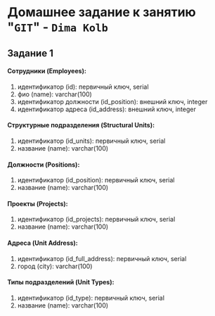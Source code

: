 # Домашнее задание к занятию "`GIT`" - `Dima Kolb`

## Задание 1

#### Сотрудники (Employees):

1. идентификатор (id): первичный ключ, serial
2. фио (name): varchar(100)
3. идентификатор должности (id_position): внешний ключ, integer
4. идентификатор адреса (id_address): внешний ключ, integer


#### Структурные подразделения (Structural Units):

1. идентификатор (id_units): первичный ключ, serial
2. название (name): varchar(100)


#### Должности (Positions):

1. идентификатор (id_position): первичный ключ, serial
2. название (name): varchar(100)


#### Проекты (Projects):

1. идентификатор (id_projects): первичный ключ, serial
2. название (name): varchar(100)


#### Адреса (Unit Address):

1. идентификатор (id_full_address): первичный ключ, serial
2. город (city): varchar(100)


#### Типы подразделений (Unit Types):

1. идентификатор (id_type): первичный ключ, serial
2. название (name): varchar(100)
